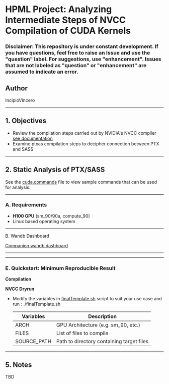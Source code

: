 # HPML Project: Analyzing Intermediate Steps of NVCC Compilation of CUDA Kernels

### ****Disclaimer****: This repository is under constant development. If you have questions, feel free to raise an Issue and use the "question" label. For suggestions, use "enhancement". Issues that are not labeled as "question" or "enhancement" are assumed to indicate an error.

## Author
IncipioVincero

---

## 1. Objectives
<!--Describe the task being solved/researched-->
- Review the compilation steps carried out by NVIDIA's NVCC compiler [see documentation](https://docs.nvidia.com/cuda/cuda-compiler-driver-nvcc/)
- Examine ptxas compilation steps to decipher connection between PTX and SASS
---

## 2. Static Analysis of PTX/SASS
<!--Summarize the model architecture(s) used (e.g., ResNet-18, Transformer). Include:
- Framework (e.g., PyTorch, TensorFlow)
- Any custom layers or changes to standard models-->
See the [cuda.commands](/src/Utilities/cuda.commands) file to view sample commands that can be used for analysis. 


---


### A. Requirements

<!--Install dependencies:
```bash
pip install -r requirements.txt
```-->
- **H100 GPU** (sm_90/90a, compute_90)
- Linux based operating system 

---

B. Wandb Dashboard

[Companion wandb dashboard](https://wandb.ai/kw_columbia?shareProfileType=copy)

---

<!--To train the model from scratch:
```bash
python train.py --config configs/default.yaml
```-->


---

### E. Quickstart: Minimum Reproducible Result

**Compilation**

**NVCC Dryrun**
- Modify the variables in [finalTemplate.sh](/src/Utilities/finalTemplate.sh) script to suit your use case and run : ./finalTemplate.sh

   | Variables | Description |
   | --------- | ------------|
   |  ARCH         | GPU Architecture (e.g. sm_90, etc.)            |
   |  FILES          | List of files to compile            |
   | SOURCE_PATH      | Path to directory containing target files |
<!--To reproduce our minimum reported result (e.g., XX.XX% accuracy), run:

```bash
# Step 1: Set up environment
pip install -r requirements.txt

# Step 2: Download dataset
bash scripts/download_dataset.sh  # if applicable

# Step 3: Run training (or skip if checkpoint is provided)
python train.py --config configs/default.yaml

# Step 4: Evaluate
python eval.py --weights checkpoints/best_model.pth
```-->

---

## 5. Notes 
TBD
<!-- - All scripts are located in `scripts/`, `train.py`, `eval.py`, and `configs/`.
- Trained Model are saved in `models/`.
- Contact information-->

